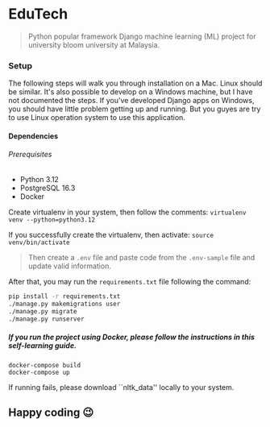# EduTech
> Python popular framework Django machine learning (ML) project for university bloom university at Malaysia.

### Setup

The following steps will walk you through installation on a Mac. Linux should be similar.
It's also possible to develop on a Windows machine, but I have not documented the steps.
If you've developed Django apps on Windows, you should have little problem getting
up and running. But you guyes are try to use Linux operation system to use this application.

#### Dependencies
###### Prerequisites

- Python 3.12 
- PostgreSQL  16.3
- Docker

Create virtualenv in your system, then follow the comments:
```` virtualenv venv --python=python3.12 ````

If you successfully create the virtualenv, then activate:
```source venv/bin/activate```

> Then create a `.env` file and paste code from the `.env-sample` file and update valid information.

After that, you may run the `requirements.txt` file following the command:
```bash
pip install -r requirements.txt
./manage.py makemigrations user
./manage.py migrate
./manage.py runserver
```

##### If you run the project using Docker, please follow the instructions in this self-learning guide.
```base
docker-compose build
docker-compose up
```
If running fails, please download ``nltk_data'' locally to your system.

## Happy coding :wink:
